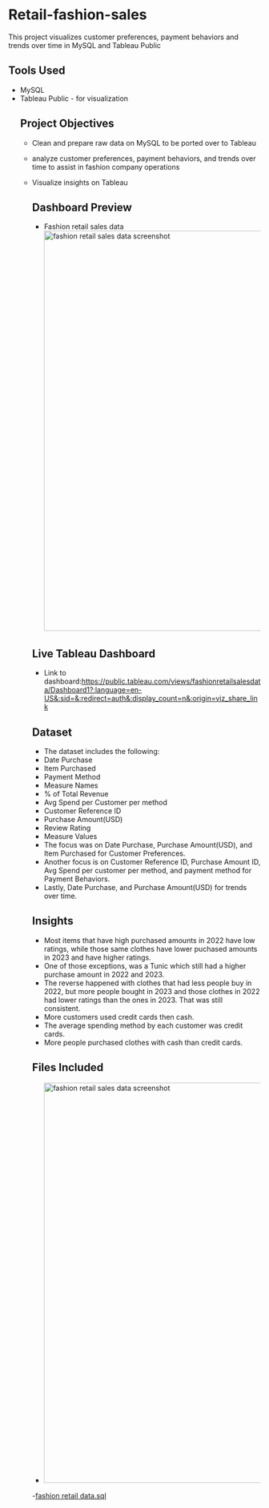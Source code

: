 # Retail-fashion-sales
This project visualizes customer preferences, payment behaviors and trends over time in MySQL and Tableau Public
## Tools Used
- MySQL
- Tableau Public - for visualization
  ## Project Objectives
  - Clean and prepare raw data on MySQL to be ported over to Tableau
  - analyze customer preferences, payment behaviors, and trends over time to assist in fashion company operations
  - Visualize insights on Tableau
    ## Dashboard Preview
    - Fashion retail sales data<img width="1617" height="800" alt="fashion retail sales data screenshot" src="https://github.com/user-attachments/assets/f72f90e4-b527-490f-8e7b-d449f4329719" />

 
    ## Live Tableau Dashboard
    - Link to dashboard:https://public.tableau.com/views/fashionretailsalesdata/Dashboard1?:language=en-US&:sid=&:redirect=auth&:display_count=n&:origin=viz_share_link
    ## Dataset
    - The dataset includes the following:
    - Date Purchase
    - Item Purchased
    - Payment Method
    - Measure Names
    - % of Total Revenue
    - Avg Spend per Customer per method
    - Customer Reference ID
    - Purchase Amount(USD)
    - Review Rating
    - Measure Values
     - The focus was on Date Purchase, Purchase Amount(USD), and Item Purchased for Customer Preferences.
     - Another focus is on Customer Reference ID, Purchase Amount ID, Avg Spend per customer per method, and payment method for Payment Behaviors.
     - Lastly, Date Purchase, and Purchase Amount(USD) for trends over time.
    ## Insights
    - Most items that have high purchased amounts in 2022 have low ratings, while those same clothes have lower puchased amounts in 2023 and have higher ratings.
    - One of those exceptions, was a Tunic which still had a higher purchase amount in 2022 and 2023.
    - The reverse happened with clothes that had less people buy in 2022, but more people bought in 2023 and those clothes in 2022 had lower ratings than the ones in 2023. That was still consistent.
    - More customers used credit cards then cash.
    - The average spending method by each customer was credit cards.
    - More people purchased clothes with cash than credit cards.
    ## Files Included
    - <img width="1617" height="800" alt="fashion retail sales data screenshot" src="https://github.com/user-attachments/assets/496f57b7-1346-44a2-9cd1-780473e4ef1e" />

    -[fashion retail data.sql](https://github.com/user-attachments/files/22014910/fashion.retail.data.sql)

